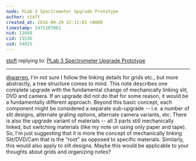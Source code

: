 ```yaml
---
node: PLab 3 Spectrometer Upgrade Prototype
author: stoft
created_at: 2016-09-29 22:11:01 +0000
timestamp: 1475187061
nid: 11649
cid: 15536
uid: 54025
---
```




[stoft](../profile/stoft) replying to: [PLab 3 Spectrometer Upgrade Prototype](../notes/stoft/03-02-2015/plab-3-spectrometer-upgrade-prototype)

----
[@warren](/profile/warren), I'm not sure I follow the linking details for grids etc., but more abstractly, a tree structure comes to mind. This note describes one complete upgrade with the fundamental change of mechanically linking slit, DVD and camera. If an upgrade did not do that for some reason, it would be a fundamentally different approach. Beyond this basic concept, each component might be considered a separate sub-upgrade -- i.e. a number of slit designs, alternate grating options, alternate camera variants, etc. There is also the upgrade variant of materials -- all 3 parts still mechanically linked, but switching materials (like my note on using only paper and tape). So, I'm just suggesting that it is more the concept of mechanically linking Slit/DVD/Cam that is the "root" as opposed to specific materials. Similarly, this would also apply to slit designs. Maybe this would be applicable to your thoughts about grids and organizing notes?